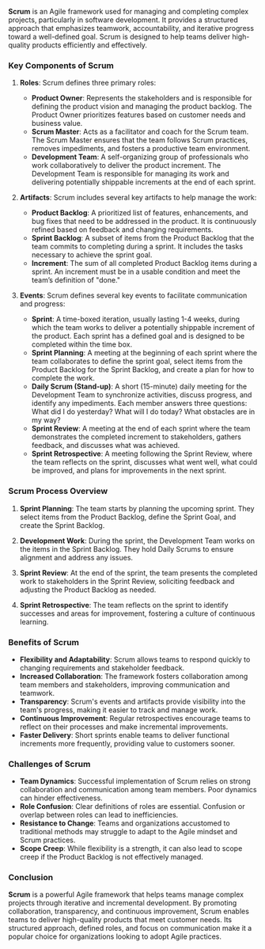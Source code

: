 **Scrum** is an Agile framework used for managing and completing complex projects, particularly in software development. It provides a structured approach that emphasizes teamwork, accountability, and iterative progress toward a well-defined goal. Scrum is designed to help teams deliver high-quality products efficiently and effectively.

### Key Components of Scrum

1. **Roles**: Scrum defines three primary roles:
   - **Product Owner**: Represents the stakeholders and is responsible for defining the product vision and managing the product backlog. The Product Owner prioritizes features based on customer needs and business value.
   - **Scrum Master**: Acts as a facilitator and coach for the Scrum team. The Scrum Master ensures that the team follows Scrum practices, removes impediments, and fosters a productive team environment.
   - **Development Team**: A self-organizing group of professionals who work collaboratively to deliver the product increment. The Development Team is responsible for managing its work and delivering potentially shippable increments at the end of each sprint.

2. **Artifacts**: Scrum includes several key artifacts to help manage the work:
   - **Product Backlog**: A prioritized list of features, enhancements, and bug fixes that need to be addressed in the product. It is continuously refined based on feedback and changing requirements.
   - **Sprint Backlog**: A subset of items from the Product Backlog that the team commits to completing during a sprint. It includes the tasks necessary to achieve the sprint goal.
   - **Increment**: The sum of all completed Product Backlog items during a sprint. An increment must be in a usable condition and meet the team’s definition of "done."

3. **Events**: Scrum defines several key events to facilitate communication and progress:
   - **Sprint**: A time-boxed iteration, usually lasting 1-4 weeks, during which the team works to deliver a potentially shippable increment of the product. Each sprint has a defined goal and is designed to be completed within the time box.
   - **Sprint Planning**: A meeting at the beginning of each sprint where the team collaborates to define the sprint goal, select items from the Product Backlog for the Sprint Backlog, and create a plan for how to complete the work.
   - **Daily Scrum (Stand-up)**: A short (15-minute) daily meeting for the Development Team to synchronize activities, discuss progress, and identify any impediments. Each member answers three questions: What did I do yesterday? What will I do today? What obstacles are in my way?
   - **Sprint Review**: A meeting at the end of each sprint where the team demonstrates the completed increment to stakeholders, gathers feedback, and discusses what was achieved.
   - **Sprint Retrospective**: A meeting following the Sprint Review, where the team reflects on the sprint, discusses what went well, what could be improved, and plans for improvements in the next sprint.

### Scrum Process Overview

1. **Sprint Planning**: The team starts by planning the upcoming sprint. They select items from the Product Backlog, define the Sprint Goal, and create the Sprint Backlog.

2. **Development Work**: During the sprint, the Development Team works on the items in the Sprint Backlog. They hold Daily Scrums to ensure alignment and address any issues.

3. **Sprint Review**: At the end of the sprint, the team presents the completed work to stakeholders in the Sprint Review, soliciting feedback and adjusting the Product Backlog as needed.

4. **Sprint Retrospective**: The team reflects on the sprint to identify successes and areas for improvement, fostering a culture of continuous learning.

### Benefits of Scrum

- **Flexibility and Adaptability**: Scrum allows teams to respond quickly to changing requirements and stakeholder feedback.
- **Increased Collaboration**: The framework fosters collaboration among team members and stakeholders, improving communication and teamwork.
- **Transparency**: Scrum's events and artifacts provide visibility into the team's progress, making it easier to track and manage work.
- **Continuous Improvement**: Regular retrospectives encourage teams to reflect on their processes and make incremental improvements.
- **Faster Delivery**: Short sprints enable teams to deliver functional increments more frequently, providing value to customers sooner.

### Challenges of Scrum

- **Team Dynamics**: Successful implementation of Scrum relies on strong collaboration and communication among team members. Poor dynamics can hinder effectiveness.
- **Role Confusion**: Clear definitions of roles are essential. Confusion or overlap between roles can lead to inefficiencies.
- **Resistance to Change**: Teams and organizations accustomed to traditional methods may struggle to adapt to the Agile mindset and Scrum practices.
- **Scope Creep**: While flexibility is a strength, it can also lead to scope creep if the Product Backlog is not effectively managed.

### Conclusion

**Scrum** is a powerful Agile framework that helps teams manage complex projects through iterative and incremental development. By promoting collaboration, transparency, and continuous improvement, Scrum enables teams to deliver high-quality products that meet customer needs. Its structured approach, defined roles, and focus on communication make it a popular choice for organizations looking to adopt Agile practices.
